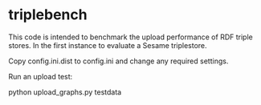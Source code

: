 # triplebench

This code is intended to benchmark the upload performance of RDF triple stores. In the first
instance to evaluate a Sesame triplestore.  

Copy config.ini.dist to config.ini and change any required settings.  

Run an upload test:

python upload_graphs.py testdata

